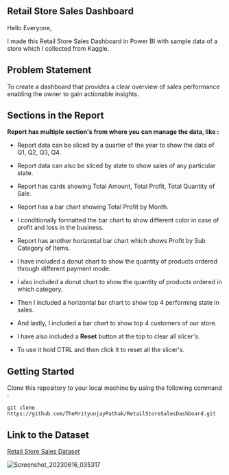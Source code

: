 ## Retail Store Sales Dashboard

Hello Everyone,

I made this Retail Store Sales Dashboard in Power BI with sample data of a store which I collected from Kaggle.

## Problem Statement

To create a dashboard that provides a clear overview of sales performance enabling the owner to gain actionable insights.

## Sections in the Report

**Report has multiple section's from where you can manage the data, like :**

- Report data can be sliced by a quarter of the year to show the data of Q1, Q2, Q3, Q4.

- Report data can also be sliced by state to show sales of any particular state.

- Report has cards showing Total Amount, Total Profit, Total Quantity of Sale.

- Report has a bar chart showing Total Profit by Month.

- I conditionally formatted the bar chart to show different color in case of profit and loss in the business.

- Report has another horizontal bar chart which shows Profit by Sub Category of Items.

- I have included a donut chart to show the quantity of products ordered through different payment mode.

- I also included a donut chart to show the quantity of products ordered in which category.

- Then I included a horizontal bar chart to show top 4 performing state in sales.

- And lastly, I included a bar chart to show top 4 customers of our store.

- I have also included a **Reset** button at the top to clear all slicer's.

- To use it hold CTRL and then click it to reset all the slicer's.

## Getting Started

Clone this repository to your local machine by using the following command :
```
git clone https://github.com/TheMrityunjayPathak/RetailStoreSalesDashboard.git
```

## Link to the Dataset
[Retail Store Sales Dataset](https://github.com/TheMrityunjayPathak/RetailStoreSalesDashboard/tree/main/Dataset)

![Screenshot_20230616_035317](https://github.com/TheMrityunjayPathak/RetailStoreSalesDashboard/assets/123563634/1725e494-528f-4ebc-a76a-87704d820f30)
